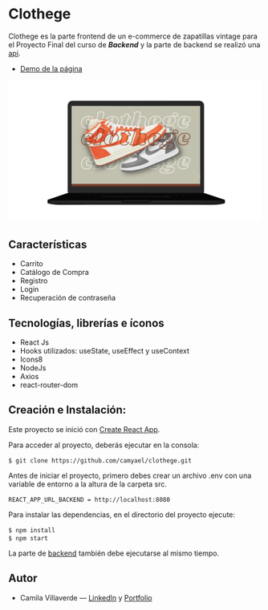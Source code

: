 # Clothege
Clothege es la parte frontend de un e-commerce de zapatillas vintage para el Proyecto Final del curso de ___Backend___ y la parte de backend se realizó una [api](https://github.com/camyael/api-ecommerce).

* [Demo de la página](https://clothege.netlify.app/)

![](image.png)

## Características
* Carrito
* Catálogo de Compra
* Registro
* Login
* Recuperación de contraseña

## Tecnologías, librerías e íconos
* React Js
* Hooks utilizados: useState, useEffect y useContext
* Icons8
* NodeJs
* Axios
* react-router-dom

## Creación e Instalación:

Este proyecto se inició con [Create React App](https://github.com/facebook/create-react-app).

Para acceder al proyecto, deberás ejecutar en la consola:
````
$ git clone https://github.com/camyael/clothege.git
````

Antes de iniciar el proyecto, primero debes crear un archivo .env con una variable de entorno a la altura de la carpeta src.

```env
REACT_APP_URL_BACKEND = http://localhost:8080
```


Para instalar las dependencias, en el directorio del proyecto ejecute: 
````
$ npm install 
$ npm start
````

La parte de [backend](https://github.com/camyael/api-ecommerce) también debe ejecutarse al mismo tiempo.

## Autor
* Camila Villaverde — [LinkedIn](https://www.linkedin.com/in/camilavillaverde/) y [Portfolio](https://camyael.github.io/portfolio/)